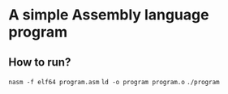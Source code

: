 <h1>A simple Assembly language program</h1>
<h2>How to run?</h2>
<code>nasm -f elf64 program.asm</code>
<code>ld -o program program.o</code>
<code>./program</code>
